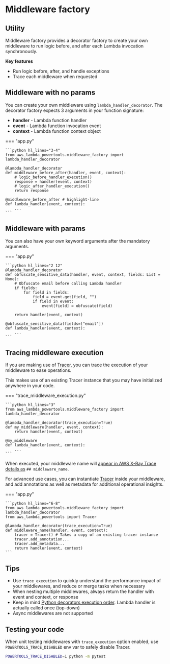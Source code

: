 # Middleware factory
## Utility


Middleware factory provides a decorator factory to create your own middleware to run logic before, and after each Lambda invocation synchronously.

**Key features**

* Run logic before, after, and handle exceptions
* Trace each middleware when requested

## Middleware with no params

You can create your own middleware using `lambda_handler_decorator`. The decorator factory expects 3 arguments in your function signature:

* **handler** - Lambda function handler
* **event** - Lambda function invocation event
* **context** - Lambda function context object

=== "app.py"

    ```python hl_lines="3-4"
    from aws_lambda_powertools.middleware_factory import lambda_handler_decorator

    @lambda_handler_decorator
    def middleware_before_after(handler, event, context):
        # logic_before_handler_execution()
        response = handler(event, context)
        # logic_after_handler_execution()
        return response

    @middleware_before_after # highlight-line
    def lambda_handler(event, context):
        ...
    ```

## Middleware with params

You can also have your own keyword arguments after the mandatory arguments.

=== "app.py"

    ```python hl_lines="2 12"
    @lambda_handler_decorator
    def obfuscate_sensitive_data(handler, event, context, fields: List = None):
        # Obfuscate email before calling Lambda handler
        if fields:
            for field in fields:
                field = event.get(field, "")
                if field in event:
                    event[field] = obfuscate(field)

        return handler(event, context)

    @obfuscate_sensitive_data(fields=["email"])
    def lambda_handler(event, context):
        ...
    ```

## Tracing middleware execution

If you are making use of [Tracer](../core/tracer), you can trace the execution of your middleware to ease operations.

This makes use of an existing Tracer instance that you may have initialized anywhere in your code.

=== "trace_middleware_execution.py"

    ```python hl_lines="3"
    from aws_lambda_powertools.middleware_factory import lambda_handler_decorator

    @lambda_handler_decorator(trace_execution=True)
    def my_middleware(handler, event, context):
        return handler(event, context)

    @my_middleware
    def lambda_handler(event, context):
        ...
    ```

When executed, your middleware name will [appear in AWS X-Ray Trace details as](../core/tracer) `## middleware_name`.

For advanced use cases, you can instantiate [Tracer](../core/tracer) inside your middleware, and add annotations as well as metadata for additional operational insights.

=== "app.py"

    ```python hl_lines="6-8"
    from aws_lambda_powertools.middleware_factory import lambda_handler_decorator
    from aws_lambda_powertools import Tracer

    @lambda_handler_decorator(trace_execution=True)
    def middleware_name(handler, event, context):
        tracer = Tracer() # Takes a copy of an existing tracer instance
        tracer.add_annotation...
        tracer.add_metadata...
        return handler(event, context)
    ```

## Tips

* Use `trace_execution` to quickly understand the performance impact of your middlewares, and reduce or merge tasks when necessary
* When nesting multiple middlewares, always return the handler with event and context, or response
* Keep in mind [Python decorators execution order](https://realpython.com/primer-on-python-decorators/#nesting-decorators). Lambda handler is actually called once (top-down)
* Async middlewares are not supported

## Testing your code

When unit testing middlewares with `trace_execution` option enabled, use `POWERTOOLS_TRACE_DISABLED` env var to safely disable Tracer.

```bash
POWERTOOLS_TRACE_DISABLED=1 python -m pytest
```
